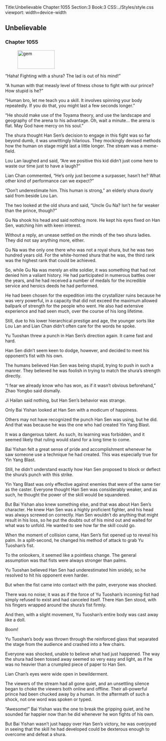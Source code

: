 Title:Unbelievable 
Chapter:1055 
Section:3 
Book:3 
CSS:../Styles/style.css 
viewport: width=device-width
  
## Unbelievable
### Chapter 1055 
<figure>
	<img src="../Images/gem.gif" alt="gem" id="gem" width="120" height="60" />
</figure>
  

  
  “Haha! Fighting with a shura? The lad is out of his mind!”

“A human with that measly level of fitness chose to fight with our prince? How stupid is he?”

“Human bro, let me teach you a skill. It involves spinning your body repeatedly. If you do that, you might last a few seconds longer.”

“He should make use of the Toyama theory, and use the landscape and geography of the arena to his advantage. Oh, wait a minute… the arena is flat. May God have mercy on his soul.”

The shura thought Han Sen’s decision to engage in this fight was so far beyond dumb, it was unwittingly hilarious. They mockingly devised methods how the human on stage might last a little longer. The stream was a meme-field.

Lou Lan laughed and said, “Are we positive this kid didn’t just come here to waste our time just to have a laugh?”

Lian Chan commented, “He’s only just become a surpasser, hasn’t he? What other kind of performance can we expect?”

“Don’t underestimate him. This human is strong,” an elderly shura dourly said from beside Lou Lan.

The two looked at the old shura and said, “Uncle Gu Na? Isn’t he far weaker than the prince, though?”

Gu Na shook his head and said nothing more. He kept his eyes fixed on Han Sen, watching him with keen interest.

Without a reply, an unease settled on the minds of the two shura ladies. They did not say anything more, either.

Gu Na was the only one there who was not a royal shura, but he was two hundred years old. For the white-horned shura that he was, the third rank was the highest rank that could be achieved.

So, while Gu Na was merely an elite soldier, it was something that had not denied him a valiant history. He had participated in numerous battles over the years, and he had received a number of medals for the incredible service and heroics deeds he had performed.

He had been chosen for the expedition into the crystallizer ruins because he was very powerful, in a capacity that did not exceed the maximum allowed ballpark of strength for the people who went. He also had extensive experience and had seen much, over the course of his long lifetime.

Still, due to his lower hierarchical prestige and age, the younger sorts like Lou Lan and Lian Chan didn’t often care for the words he spoke.

Yu Tuoshan threw a punch in Han Sen’s direction again. It came fast and hard.

Han Sen didn’t seem keen to dodge, however, and decided to meet his opponent’s fist with his own.

The humans believed Han Sen was being stupid, trying to push in such a manner. They believed he was foolish in trying to match the shura’s strength directly.

“I fear we already know who has won, as if it wasn’t obvious beforehand,” Zhao Yongbo said dismally.

Ji Hailan said nothing, but Han Sen’s behavior was strange.

Only Bai Yishan looked at Han Sen with a modicum of happiness.

Others may not have recognized the punch Han Sen was using, but he did. And that was because he was the one who had created Yin Yang Blast.

It was a dangerous talent. As such, its learning was forbidden, and it seemed likely that ruling would stand for a long time to come.

Bai Yishan felt a great sense of pride and accomplishment whenever he saw someone use a technique he had created. This was especially true for Yin Yang Blast.

Still, he didn’t understand exactly how Han Sen proposed to block or deflect the shura’s punch with this strike.

Yin Yang Blast was only effective against enemies that were of the same tier as the caster. Everyone thought Han Sen was considerably weaker, and as such, he thought the power of the skill would be squandered.

But Bai Yishan also knew something else, and that was about Han Sen’s character. He knew Han Sen was a highly proficient fighter, and his head was always screwed on correctly. Han Sen wouldn’t do anything that might result in his loss, so he put the doubts out of his mind out and waited for what was to unfold. He wanted to see how far the skill could go.

When the moment of collision came, Han Sen’s fist opened up to reveal his palm. In a split-second, he changed his method of attack to grab Yu Tuoshan’s fist.

To the onlookers, it seemed like a pointless change. The general assumption was that fists were always stronger than palms.

Yu Tuoshan believed Han Sen had underestimated him snidely, so he resolved to hit his opponent even harder.

But when the fist came into contact with the palm, everyone was shocked.

There was no noise; it was as if the force of Yu Tuoshan’s incoming fist had simply refused to exist and had canceled itself. There Han Sen stood, with his fingers wrapped around the shura’s fist firmly.

And then, with a slight movement, Yu Tuoshan’s entire body was cast away like a doll.

Boom!

Yu Tuoshan’s body was thrown through the reinforced glass that separated the stage from the audience and crashed into a few chairs.

Everyone was shocked, unable to believe what had just happened. The way the shura had been tossed away seemed so very easy and light, as if he was no heavier than a crumpled piece of paper to Han Sen.

Lian Chan’s eyes were wide open in bewilderment.

The viewers of the stream had all gone quiet, and an unsettling silence began to choke the viewers both online and offline. Their all-powerful prince had been chucked away by a human. In the aftermath of such a shock, not one word was spoken or typed.

“Awesome!” Bai Yishan was the one to break the gripping quiet, and he sounded far happier now than he did whenever he won fights of his own.

But Bai Yishan wasn’t just happy over Han Sen’s victory, he was overjoyed in seeing that the skill he had developed could be dexterous enough to overcome and defeat a shura.
